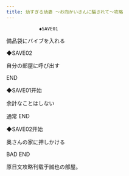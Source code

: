 ```yaml
---
title: 幼すぎる幼妻 ～お向かいさんに騙されて～攻略
---
```


                ◆SAVE01

備品袋にバイブを入れる

◆SAVE02

自分の部屋に呼び出す



END



◆SAVE01开始

余計なことはしない



通常 END



◆SAVE02开始

奥さんの家に押しかける



BAD END



原日文攻略刊载于誠也の部屋。


              
